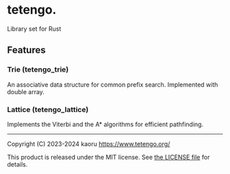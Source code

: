 tetengo.
========

Library set for Rust

Features
--------

### Trie (tetengo_trie)

An associative data structure for common prefix search.
Implemented with double array.

### Lattice (tetengo_lattice)

Implements the Viterbi and the A* algorithms for efficient pathfinding.

---

Copyright (C) 2023-2024 kaoru  <https://www.tetengo.org/>

This product is released under the MIT license.
See [the LICENSE
file](https://github.com/tetengo/tetengo.rs/blob/main/LICENSE) for details.
